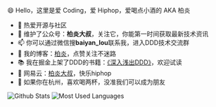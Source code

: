 😄 Hello，这里是爱 Coding，爱 Hiphop，爱喝点小酒的 AKA 柏炎

- 🌱 热爱开源与社区
- 👯 维护了公众号：**柏炎大叔**，关注它，你能第一时间获取最新技术资讯
- 📫 你可以通过微信搜**baiyan_lou**联系我，进入DDD技术交流群
- 🔗 我的博客：[柏炎](https://juejin.cn/user/4089838987914456/posts)，点赞关注不迷路
- 📚 我在掘金上架了DDD的书籍：[《深入浅出DDD》](https://juejin.cn/book/7049273428938850307)，欢迎试读
- 🎵 网易云：[柏炎大叔](https://music.163.com/#/playlist?app_version=8.5.20&id=2456476806&userid=275929565&creatorId=275929565)，快乐hiphop
- 🍺 如果你在杭州，喜欢喝两杯，没准我们可以成为朋友


![Github Stats](https://github-readme-stats.vercel.app/api?username=louyanfeng25&show_icons=true&theme=dark&count_private=true)
![Most Used Languages](https://github-readme-stats.vercel.app/api/top-langs/?username=louyanfeng25&theme=dark&layout=compact)

